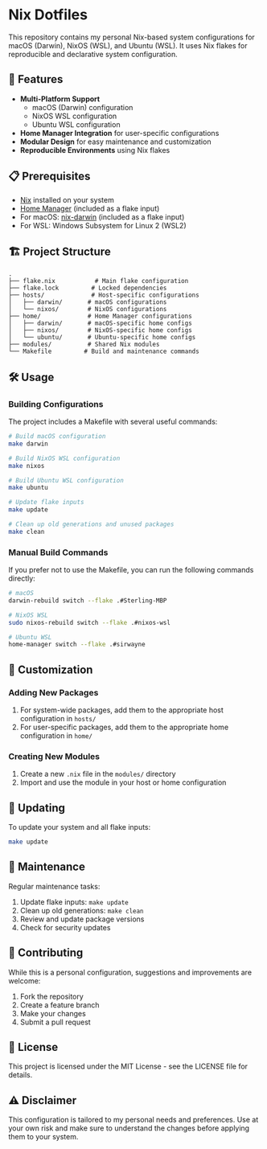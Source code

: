 # Nix Dotfiles

This repository contains my personal Nix-based system configurations for macOS (Darwin), NixOS (WSL), and Ubuntu (WSL). It uses Nix flakes for reproducible and declarative system configuration.

## 🚀 Features

- **Multi-Platform Support**
  - macOS (Darwin) configuration
  - NixOS WSL configuration
  - Ubuntu WSL configuration
- **Home Manager Integration** for user-specific configurations
- **Modular Design** for easy maintenance and customization
- **Reproducible Environments** using Nix flakes

## 📋 Prerequisites

- [Nix](https://nixos.org/download.html) installed on your system
- [Home Manager](https://github.com/nix-community/home-manager) (included as a flake input)
- For macOS: [nix-darwin](https://github.com/LnL7/nix-darwin) (included as a flake input)
- For WSL: Windows Subsystem for Linux 2 (WSL2)

## 🏗️ Project Structure

```
.
├── flake.nix           # Main flake configuration
├── flake.lock         # Locked dependencies
├── hosts/             # Host-specific configurations
│   ├── darwin/       # macOS configurations
│   └── nixos/        # NixOS configurations
├── home/             # Home Manager configurations
│   ├── darwin/       # macOS-specific home configs
│   ├── nixos/        # NixOS-specific home configs
│   └── ubuntu/       # Ubuntu-specific home configs
├── modules/          # Shared Nix modules
└── Makefile         # Build and maintenance commands
```

## 🛠️ Usage

### Building Configurations

The project includes a Makefile with several useful commands:

```bash
# Build macOS configuration
make darwin

# Build NixOS WSL configuration
make nixos

# Build Ubuntu WSL configuration
make ubuntu

# Update flake inputs
make update

# Clean up old generations and unused packages
make clean
```

### Manual Build Commands

If you prefer not to use the Makefile, you can run the following commands directly:

```bash
# macOS
darwin-rebuild switch --flake .#Sterling-MBP

# NixOS WSL
sudo nixos-rebuild switch --flake .#nixos-wsl

# Ubuntu WSL
home-manager switch --flake .#sirwayne
```

## 🔧 Customization

### Adding New Packages

1. For system-wide packages, add them to the appropriate host configuration in `hosts/`
2. For user-specific packages, add them to the appropriate home configuration in `home/`

### Creating New Modules

1. Create a new `.nix` file in the `modules/` directory
2. Import and use the module in your host or home configuration

## 🔄 Updating

To update your system and all flake inputs:

```bash
make update
```

## 🧹 Maintenance

Regular maintenance tasks:

1. Update flake inputs: `make update`
2. Clean up old generations: `make clean`
3. Review and update package versions
4. Check for security updates

## 🤝 Contributing

While this is a personal configuration, suggestions and improvements are welcome:

1. Fork the repository
2. Create a feature branch
3. Make your changes
4. Submit a pull request

## 📝 License

This project is licensed under the MIT License - see the LICENSE file for details.

## ⚠️ Disclaimer

This configuration is tailored to my personal needs and preferences. Use at your own risk and make sure to understand the changes before applying them to your system.
